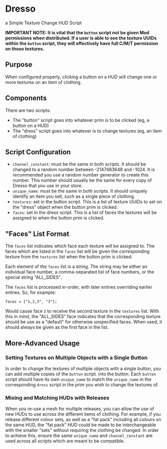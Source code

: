 # Dresso
a Simple Texture Change HUD Script

**IMPORTANT NOTE: It is vital that the `button` script not be given Mod
permissions when distributed. If a user is able to see the texture UUIDs
within the `button` script, they will effectively have full C/M/T
permission on those textures.**

## Purpose
When configured properly, clicking a button on a HUD will change one or
more textures on an item of clothing.

## Components
There are two scripts:

 - The "button" script goes into whatever prim is to be clicked (eg, a
   button on a HUD)
 - The "dress" script goes into whatever is to change textures (eg, an
   item of clothing)

## Script Configuration
 - `channel_constant`: must be the same in both scripts. It should be
   changed to a random number between -2147483648 and -1024. It is
   recommended you use a random number generator to create this number.
   This number should usually be the same for every copy of Dresso that
   you use in your store.
 - `unique_name`: must be the same in both scripts. It should uniquely
   identify an item you sell, such as a single piece of clothing.
 - `textures`: set in the button script. This is a list of texture UUIDs
   to set on the "dress" object when the button prim is clicked. 
 - `faces`: set in the dress script. This is a list of faces the
   textures will be assigned to when the button prim is clicked.

## "Faces" List Format
The `faces` list indicates which face each texture will be assigned to.
The faces which are listed in the `faces` list will be given the
corresponding texture from the `textures` list when the button prim is
clicked.

Each element of the `faces` list is a string. The string may be either
an individual face number, a comma-separated list of face numbers, or
the special string "ALL_SIDES".

The `faces` list is processed in-order, with later entries overriding
earlier entries. So, for example:

    faces = ["1,2,3", "3"];

Would cause face `3` to receive the second texture in the `textures`
list. With this in mind, the "ALL_SIDES" face indicates that the
corresponding texture should be use as a "default" for otherwise
unspecified faces. When used, it should always be given as the first
face in the list.

## More-Advanced Usage

### Setting Textures on Multiple Objects with a Single Button
In order to change the textures of multiple objects with a single
button, you can add multiple copies of the `button` script. into the
button. Each `button` script should have its own `unique_name` to match
the `unique_name` in the corresponding `dress` script in the prim you
wish to change the textures of.

### Mixing and Matching HUDs with Releases
When you re-use a mesh for multiple releases, you can allow the use of
new HUDs to use across the different items of clothing. For example, if
you release different colour sets, as well as a "fat pack" including all
colours on the same HUD, the "fat pack" HUD could be made to be
interchangeable with the smaller "sets" without requiring the clothing
be changed. In order to achieve this, ensure the same `unique_name` and
`channel_constant` are used across all scripts which are meant to be
compatible.
